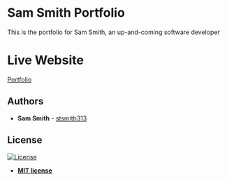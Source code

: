 # Sam Smith Portfolio

This is the portfolio for Sam Smith, an up-and-coming software developer

# Live Website

[Portfolio](https://stsmith313.github.io/Portfolio/)

## Authors

* **Sam Smith** - [stsmith313](https://github.com/stsmith313)

## License

[![License](http://img.shields.io/:license-mit-blue.svg?style=flat-square)](http://badges.mit-license.org)

- **[MIT license](http://opensource.org/licenses/mit-license.php)**
